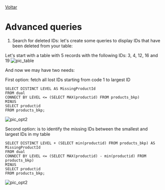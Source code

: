 [Voltar](../README.md)

# Advanced queries

1. Search for deleted IDs: let's create some queries to display IDs that have been deleted from your table:

Let's start with a table with 5 records with the following IDs: 3, 4, 12, 16 and 19
![pic_table](https://github.com/marciodesouzateixeira/Oracle/assets/44147082/1a39d327-ce29-4f01-bf8f-5dcf65d2c838)

And now we may have two needs:

First option: fetch all lost IDs starting from code 1 to largest ID
```
SELECT DISTINCT LEVEL AS MissingProductId
FROM dual
CONNECT BY LEVEL <= (SELECT MAX(productid) FROM products_bkp)
MINUS
SELECT productid
FROM products_bkp;
```
![pic_opt2](https://user-images.githubusercontent.com/44147082/284018811-a4b60101-fe7f-448e-992c-05b4b0b9bdc1.png)

Second option: is to identify the missing IDs between the smallest and largest IDs in my table
```
SELECT DISTINCT LEVEL + (SELECT min(productid) FROM products_bkp) AS MissingProductId
FROM dual
CONNECT BY LEVEL <= (SELECT MAX(productid) - min(productid) FROM products_bkp)
MINUS
SELECT productid
FROM products_bkp;
```
![pic_opt2](https://github.com/marciodesouzateixeira/Oracle/assets/44147082/f809c164-e121-42d3-a209-2dc5cfc11339)
